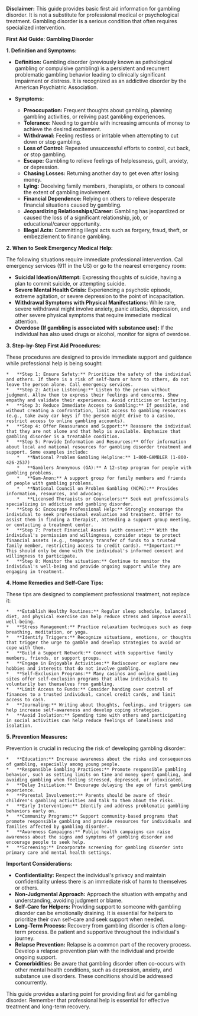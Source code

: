 **Disclaimer:** This guide provides basic first aid information for gambling disorder. It is not a substitute for professional medical or psychological treatment. Gambling disorder is a serious condition that often requires specialized intervention.

**First Aid Guide: Gambling Disorder**

**1. Definition and Symptoms:**

*   **Definition:** Gambling disorder (previously known as pathological gambling or compulsive gambling) is a persistent and recurrent problematic gambling behavior leading to clinically significant impairment or distress. It is recognized as an addictive disorder by the American Psychiatric Association.

*   **Symptoms:**
    *   **Preoccupation:** Frequent thoughts about gambling, planning gambling activities, or reliving past gambling experiences.
    *   **Tolerance:** Needing to gamble with increasing amounts of money to achieve the desired excitement.
    *   **Withdrawal:** Feeling restless or irritable when attempting to cut down or stop gambling.
    *   **Loss of Control:** Repeated unsuccessful efforts to control, cut back, or stop gambling.
    *   **Escape:** Gambling to relieve feelings of helplessness, guilt, anxiety, or depression.
    *   **Chasing Losses:** Returning another day to get even after losing money.
    *   **Lying:** Deceiving family members, therapists, or others to conceal the extent of gambling involvement.
    *   **Financial Dependence:** Relying on others to relieve desperate financial situations caused by gambling.
    *   **Jeopardizing Relationships/Career:** Gambling has jeopardized or caused the loss of a significant relationship, job, or educational/career opportunity.
    *   **Illegal Acts:** Committing illegal acts such as forgery, fraud, theft, or embezzlement to finance gambling.

**2. When to Seek Emergency Medical Help:**

The following situations require immediate professional intervention. Call emergency services (911 in the US) or go to the nearest emergency room:

*   **Suicidal Ideation/Attempt:** Expressing thoughts of suicide, having a plan to commit suicide, or attempting suicide.
*   **Severe Mental Health Crisis:** Experiencing a psychotic episode, extreme agitation, or severe depression to the point of incapacitation.
*   **Withdrawal Symptoms with Physical Manifestations:** While rare, severe withdrawal might involve anxiety, panic attacks, depression, and other severe physical symptoms that require immediate medical attention.
*   **Overdose (If gambling is associated with substance use):** If the individual has also used drugs or alcohol, monitor for signs of overdose.

**3. Step-by-Step First Aid Procedures:**

These procedures are designed to provide immediate support and guidance while professional help is being sought:

    *   **Step 1: Ensure Safety:** Prioritize the safety of the individual and others. If there is a risk of self-harm or harm to others, do not leave the person alone. Call emergency services.
    *   **Step 2: Active Listening:** Listen to the person without judgment. Allow them to express their feelings and concerns. Show empathy and validate their experiences. Avoid criticism or lecturing.
    *   **Step 3: Reduce Immediate Access to Gambling:** If possible, and without creating a confrontation, limit access to gambling resources (e.g., take away car keys if the person might drive to a casino, restrict access to online gambling accounts).
    *   **Step 4: Offer Reassurance and Support:** Reassure the individual that they are not alone and that help is available. Emphasize that gambling disorder is a treatable condition.
    *   **Step 5: Provide Information and Resources:** Offer information about local and national resources for gambling disorder treatment and support. Some examples include:
        *   **National Problem Gambling Helpline:** 1-800-GAMBLER (1-800-426-2537)
        *   **Gamblers Anonymous (GA):** A 12-step program for people with gambling problems.
        *   **Gam-Anon:** A support group for family members and friends of people with gambling problems.
        *   **National Council on Problem Gambling (NCPG):** Provides information, resources, and advocacy.
        *   **Licensed Therapists or Counselors:** Seek out professionals specializing in addiction and gambling disorder.
    *   **Step 6: Encourage Professional Help:** Strongly encourage the individual to seek professional evaluation and treatment. Offer to assist them in finding a therapist, attending a support group meeting, or contacting a treatment center.
    *   **Step 7: Protect Financial Assets (with consent):** With the individual's permission and willingness, consider steps to protect financial assets (e.g., temporary transfer of funds to a trusted family member, restricting access to credit cards). **Important:** This should only be done with the individual's informed consent and willingness to participate.
    *   **Step 8: Monitor the situation:** Continue to monitor the individual's well-being and provide ongoing support while they are engaging in treatment.

**4. Home Remedies and Self-Care Tips:**

These tips are designed to complement professional treatment, not replace it:

    *   **Establish Healthy Routines:** Regular sleep schedule, balanced diet, and physical exercise can help reduce stress and improve overall well-being.
    *   **Stress Management:** Practice relaxation techniques such as deep breathing, meditation, or yoga.
    *   **Identify Triggers:** Recognize situations, emotions, or thoughts that trigger the urge to gamble and develop strategies to avoid or cope with them.
    *   **Build a Support Network:** Connect with supportive family members, friends, or support groups.
    *   **Engage in Enjoyable Activities:** Rediscover or explore new hobbies and interests that do not involve gambling.
    *   **Self-Exclusion Programs:** Many casinos and online gambling sites offer self-exclusion programs that allow individuals to voluntarily ban themselves from gambling.
    *   **Limit Access to Funds:** Consider handing over control of finances to a trusted individual, cancel credit cards, and limit access to cash.
    *   **Journaling:** Writing about thoughts, feelings, and triggers can help increase self-awareness and develop coping strategies.
    *   **Avoid Isolation:** Spending time with others and participating in social activities can help reduce feelings of loneliness and isolation.

**5. Prevention Measures:**

Prevention is crucial in reducing the risk of developing gambling disorder:

    *   **Education:** Increase awareness about the risks and consequences of gambling, especially among young people.
    *   **Responsible Gambling Practices:** Promote responsible gambling behavior, such as setting limits on time and money spent gambling, and avoiding gambling when feeling stressed, depressed, or intoxicated.
    *   **Delay Initiation:** Encourage delaying the age of first gambling experience.
    *   **Parental Involvement:** Parents should be aware of their children's gambling activities and talk to them about the risks.
    *   **Early Intervention:** Identify and address problematic gambling behaviors early on.
    *   **Community Programs:** Support community-based programs that promote responsible gambling and provide resources for individuals and families affected by gambling disorder.
    *   **Awareness Campaigns:** Public health campaigns can raise awareness about the signs and symptoms of gambling disorder and encourage people to seek help.
    *   **Screening:** Incorporate screening for gambling disorder into primary care and mental health settings.

**Important Considerations:**

*   **Confidentiality:** Respect the individual's privacy and maintain confidentiality unless there is an immediate risk of harm to themselves or others.
*   **Non-Judgmental Approach:** Approach the situation with empathy and understanding, avoiding judgment or blame.
*   **Self-Care for Helpers:** Providing support to someone with gambling disorder can be emotionally draining. It is essential for helpers to prioritize their own self-care and seek support when needed.
*   **Long-Term Process:** Recovery from gambling disorder is often a long-term process. Be patient and supportive throughout the individual's journey.
*   **Relapse Prevention:** Relapse is a common part of the recovery process. Develop a relapse prevention plan with the individual and provide ongoing support.
*   **Comorbidities:** Be aware that gambling disorder often co-occurs with other mental health conditions, such as depression, anxiety, and substance use disorders. These conditions should be addressed concurrently.

This guide provides a starting point for providing first aid for gambling disorder. Remember that professional help is essential for effective treatment and long-term recovery.
